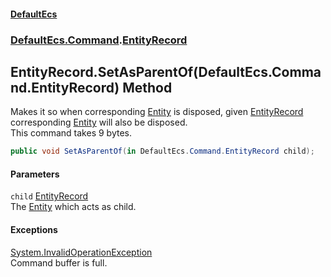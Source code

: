 #### [DefaultEcs](./index.md 'index')
### [DefaultEcs.Command](./DefaultEcs-Command.md 'DefaultEcs.Command').[EntityRecord](./DefaultEcs-Command-EntityRecord.md 'DefaultEcs.Command.EntityRecord')
## EntityRecord.SetAsParentOf(DefaultEcs.Command.EntityRecord) Method
Makes it so when corresponding [Entity](./DefaultEcs-Entity.md 'DefaultEcs.Entity') is disposed, given [EntityRecord](./DefaultEcs-Command-EntityRecord.md 'DefaultEcs.Command.EntityRecord') corresponding [Entity](./DefaultEcs-Entity.md 'DefaultEcs.Entity') will also be disposed.  
This command takes 9 bytes.  
```C#
public void SetAsParentOf(in DefaultEcs.Command.EntityRecord child);
```
#### Parameters
<a name='DefaultEcs-Command-EntityRecord-SetAsParentOf(DefaultEcs-Command-EntityRecord)-child'></a>
`child` [EntityRecord](./DefaultEcs-Command-EntityRecord.md 'DefaultEcs.Command.EntityRecord')  
The [Entity](./DefaultEcs-Entity.md 'DefaultEcs.Entity') which acts as child.  
  
#### Exceptions
[System.InvalidOperationException](https://docs.microsoft.com/en-us/dotnet/api/System.InvalidOperationException 'System.InvalidOperationException')  
Command buffer is full.  

